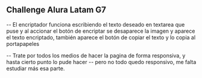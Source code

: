 ## Challenge Alura Latam G7

-- El encriptador funciona escribiendo el texto deseado en textarea que puse y al accionar el botón de encriptar  se desaparece la imagen y aparece el texto encriptado, también aparece el botón de copiar el texto y lo copia al portapapeles


-- Trate por todos los medios de hacer la pagina de forma responsiva, y hasta cierto punto lo pude hacer 
-- pero no todo quedo responsivo, me falta estudiar más esa parte.

